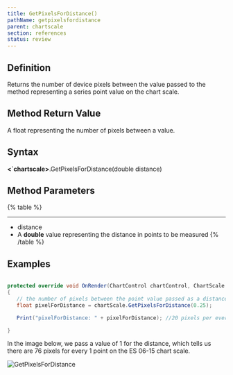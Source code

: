 ```yaml
---
title: GetPixelsForDistance()
pathName: getpixelsfordistance
parent: chartscale
section: references
status: review
---
```


## Definition

Returns the number of device pixels between the value passed to the method representing a series point value on the chart scale.

## Method Return Value

A float representing the number of pixels between a value.

## Syntax

**<`chartscale>**.GetPixelsForDistance(double distance)

## Method Parameters

{% table %}

---

* distance
* A **double** value representing the distance in points to be measured
{% /table %}

## Examples

```csharp

protected override void OnRender(ChartControl chartControl, ChartScale chartScale)
{
   // the number of pixels between the point value passed as a distance to the method
   float pixelForDistance = chartScale.GetPixelsForDistance(0.25);

   Print("pixelForDistance: " + pixelForDistance); //20 pixels per every 1 tick on the chart scale

}
```

In the image below, we pass a value of 1 for the distance, which tells us there are 76 pixels for every 1 point on the ES 06-15 chart scale.

![GetPixelsForDistance](getpixelsfordistance.png)
